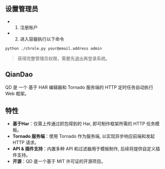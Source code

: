 ## 设置管理员

- 1. 注册账户
- 2. 进入容器执行以下命令

```shell
python ./chrole.py your@email.address admin
```

> 获得完整管理员权限，需要先退出再登录系统。

## QianDao

QD 是 一个 基于 HAR 编辑器和 Tornado 服务端的 HTTP 定时任务自动执行 Web 框架。

## 特性

- **基于Har**：仅需上传通过抓包得到的 Har, 即可制作框架所需的 HTTP 任务模板。
- **Tornado 服务端**：使用 Tornado 作为服务端, 以实现异步响应前端和发起 HTTP 请求。
- **API & 插件支持**：内置多种 API 和过滤器用于模板制作, 后续将提供自定义插件支持。
- **开源**：QD 是一个基于 MIT 许可证的开源项目。